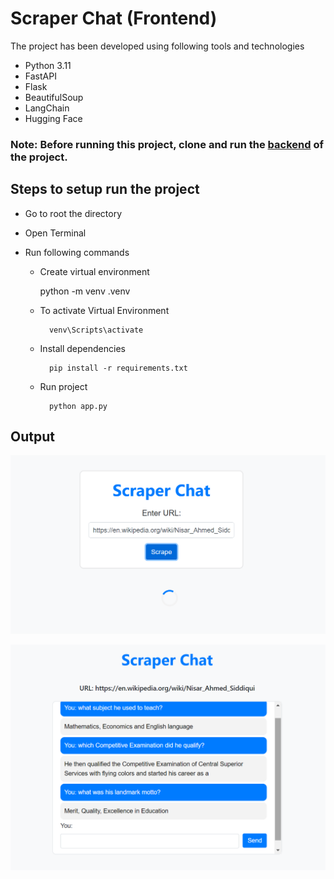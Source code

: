 # Scraper Chat (Frontend)

The project has been developed using following tools and technologies
- Python 3.11
- FastAPI
- Flask
- BeautifulSoup
- LangChain
- Hugging Face


### Note: Before running this project, clone and run the [backend](https://github.com/nimarta-tejwani/scraper_chat_backend) of the project.

## Steps to setup run the project

- Go to root the directory

- Open Terminal

- Run following commands

    - Create virtual environment
    
        python -m venv .venv

    - To activate Virtual Environment

            venv\Scripts\activate

    - Install dependencies

            pip install -r requirements.txt

    - Run project

            python app.py


## Output

![](/images/1.png)

![](/images/2.png)

